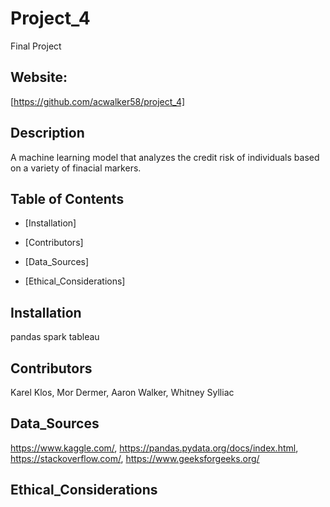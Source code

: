 # Project_4
Final Project

## Website: 
[https://github.com/acwalker58/project_4]

## Description
A machine learning model that analyzes the credit risk of individuals based on a variety of finacial markers.

## Table of Contents

- [Installation]

- [Contributors]

- [Data_Sources]

- [Ethical_Considerations] 


## Installation
pandas
spark
tableau




## Contributors
Karel Klos, 
Mor Dermer, 
Aaron Walker, 
Whitney Sylliac



## Data_Sources
https://www.kaggle.com/,
https://pandas.pydata.org/docs/index.html,
https://stackoverflow.com/,
https://www.geeksforgeeks.org/


## Ethical_Considerations
  

